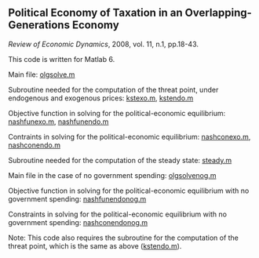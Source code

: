 ## Political Economy of Taxation in an Overlapping-Generations Economy
*Review of Economic Dynamics*, 2008, vol. 11, n.1, pp.18-43.

This code is written for Matlab 6.

Main file: [olgsolve.m](code/olgsolve.m)

Subroutine needed for the computation of the threat point, under endogenous and exogenous prices: [kstexo.m](code/kstexo.m), [kstendo.m](code/kstendo.m)

Objective function in solving for the political-economic equilibrium: [nashfunexo.m](code/nashfunexo.m), [nashfunendo.m](code/nashfunendo.m)

Contraints in solving for the political-economic equilibrium: [nashconexo.m](code/nashconexo.m), [nashconendo.m](code/nashconendo.m)

Subroutine needed for the computation of the steady state: [steady.m](code/steady.m)

Main file in the case of no government spending: [olgsolvenog.m](code/olgsolvenog.m)

Objective function in solving for the political-economic equilibrium with no government spending: [nashfunendonog.m](code/nashfunendonog.m)

Constraints in solving for the political-economic equilibrium with no government spending: [nashconendonog.m](code/nashconendonog.m)

Note: This code also requires the subroutine for the computation of the threat point, which is the same as above ([kstendo.m](code/kstendo.m)). 